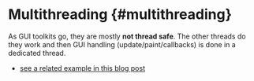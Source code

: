 Multithreading {#multithreading}
==============
As GUI toolkits go, they are mostly **not thread safe**.
The other threads do they work and then GUI handling (update/paint/callbacks) is done in a dedicated thread.
* [see a related example in this blog post](https://www.theimpossiblecode.com/blog/faster-opencv-smiles-tbb "dedicated GUI thread")
